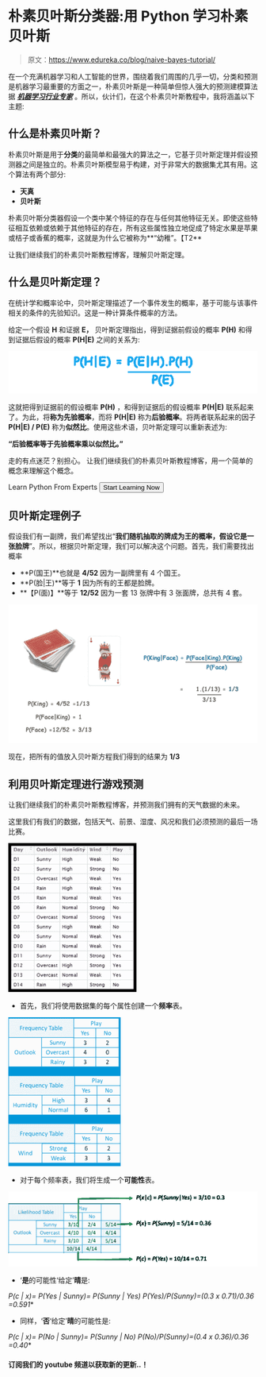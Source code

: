 # 朴素贝叶斯分类器:用 Python 学习朴素贝叶斯

> 原文：<https://www.edureka.co/blog/naive-bayes-tutorial/>

在一个充满机器学习和人工智能的世界，围绕着我们周围的几乎一切，分类和预测是机器学习最重要的方面之一，朴素贝叶斯是一种简单但惊人强大的预测建模算法据 ***[机器学习行业专家](https://www.edureka.co/machine-learning-certification-training)*** 。所以，伙计们，在这个朴素贝叶斯教程中，我将涵盖以下主题:

## **什么是朴素贝叶斯？**

朴素贝叶斯是用于**分类**的最简单和最强大的算法之一，它基于贝叶斯定理并假设预测器之间是独立的。朴素贝叶斯模型易于构建，对于非常大的数据集尤其有用。这个算法有两个部分:

*   **天真**
*   **贝叶斯**

朴素贝叶斯分类器假设一个类中某个特征的存在与任何其他特征无关。即使这些特征相互依赖或依赖于其他特征的存在，所有这些属性独立地促成了特定水果是苹果或桔子或香蕉的概率，这就是为什么它被称为**“幼稚”。【T2**

让我们继续我们的朴素贝叶斯教程博客，理解贝叶斯定理。

## **什么是贝叶斯定理？**

在统计学和概率论中，贝叶斯定理描述了一个事件发生的概率，基于可能与该事件相关的条件的先验知识。这是一种计算条件概率的方法。

给定一个假设 **H** 和证据 **E，** 贝叶斯定理指出，得到证据前假设的概率 **P(H)** 和得到证据后假设的概率 **P(H|E)** 之间的关系为:

![Bayes Theorem- Naive Bayes Tutorial - Edureka](img/c6e4f12af6bfe39d83257147c5d780c2.png)

这就把得到证据前的假设概率 **P(H)** ，和得到证据后的假设概率 **P(H|E)** 联系起来了。为此，将**称为先验概率**，而将 **P(H|E)** 称为**后验概率**。将两者联系起来的因子 **P(H|E) / P(E)** 称为**似然比**。使用这些术语，贝叶斯定理可以重新表述为:

**“后验概率等于先验概率乘以似然比。”**

走的有点迷茫？别担心。 让我们继续我们的朴素贝叶斯教程博客，用一个简单的概念来理解这个概念。

Learn Python From Experts [<button>Start Learning Now</button>](https://www.edureka.co/python)

## **贝叶斯定理例子**

假设我们有一副牌，我们希望找出“**我们随机抽取的牌成为王的概率，假设它是一张脸牌**”。所以，根据贝叶斯定理，我们可以解决这个问题。首先，我们需要找出概率

*   **P(国王)**也就是 **4/52** 因为一副牌里有 4 个国王。
*   **P(脸|王)**等于 **1** 因为所有的王都是脸牌。
*   **【P(面)】**等于 **12/52** 因为一套 13 张牌中有 3 张面牌，总共有 4 套。

![Naive Bayes Theorem- Naive Bayes Tutorial - Edureka](img/3b6edde2c3af96090f3b220550aaebe3.png)

现在，把所有的值放入贝叶斯方程我们得到的结果为 **1/3**

## **利用贝叶斯定理进行游戏预测**

让我们继续我们的朴素贝叶斯教程博客，并预测我们拥有的天气数据的未来。

这里我们有我们的数据，包括天气、前景、湿度、风况和我们必须预测的最后一场比赛。

![Table-Naive-Bayes-Tutorial](img/d37581aba420e04bb18eea72a6d875b0.png)

*   首先，我们将使用数据集的每个属性创建一个**频率**表。

![Frequency-Table-Naive-Bayes-Tutorial](img/bc2b41f0028af6d2e52156b5d611f58d.png)

*   对于每个频率表，我们将生成一个**可能性**表。

![Likelihood-Table-Naive-Bayes-Tutorial](img/f3e75360322850fdc44a06db724966ba.png)

*   ‘**是**的可能性‘给定’**晴**是:

**P(c | x)= P(Yes | Sunny)= P(Sunny | Yes)* P(Yes)/P(Sunny)=(0.3 x 0.71)/0.36 =0.591**

*   同样，‘**否**‘给定’**晴**的可能性是:

**P(c | x)= P(No | Sunny)= P(Sunny | No)* P(No)/P(Sunny)=(0.4 x 0.36)/0.36 =0.40**

#### 订阅我们的 youtube 频道以获取新的更新..！